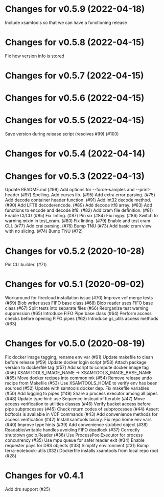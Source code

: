 # Changes for v0.5.9 (2022-04-18)
Include xsamtools so that we can have a functioning release

# Changes for v0.5.8 (2022-04-15)
Fix how version info is stored

# Changes for v0.5.7 (2022-04-15)

# Changes for v0.5.6 (2022-04-15)

# Changes for v0.5.5 (2022-04-15)
Save version during release script (resolves #99) (#100)

# Changes for v0.5.4 (2022-04-14)

# Changes for v0.5.3 (2022-04-13)
Update README.md (#98)
Add options for --force-samples and --print-header (#97)
Spelling.
Add curses lib. (#95)
Add extra error parsing. (#75)
Add decode container header function. (#91)
Add int32 decode method. (#90)
Add LFT8 decode/encode. (#89)
Add decode itf8 array. (#83)
Add functions to encode and decode itf8. (#82)
Add cram file definition. (#81)
Enable CI/CD (#85)
Fix linting. (#87)
Pin six (#84)
Fix mypy. (#86)
Switch to warning mixin in test_cram. (#80)
Fix linting. (#79)
Enable and test cram CLI. (#77)
Add crai parsing. (#76)
Bump TNU (#73)
Add basic cram view with no slicing. (#74)
Bump TNU (#72)

# Changes for v0.5.2 (2020-10-28)
Pin CLI builder. (#71)

# Changes for v0.5.1 (2020-09-02)
Workaround for firecloud installation issue (#70)
Improve vcf merge tests (#69)
Blob writer uses FIFO base class (#68)
Blob reader uses FIFO base class (#67)
Split tests into separate files (#66)
Reorganize test warning suppression (#65)
Introduce FIFO Pipe base class (#64)
Perform access checks before opening FIFO pipes (#62)
Introduce gs_utils access methods (#63)

# Changes for v0.5.0 (2020-08-19)
Fix docker image tagging, rename env var (#61)
Update makefile to clean before release (#59)
Update docker login script (#58)
Attach package version to dockerfile tag (#57)
Add script to compute docker image tag (#56)
XSAMTOOLS_IMAGE_NAME -> XSAMTOOLS_IMAGE_BASE_NAME (#55)
Move docker recipes into common.mk (#54)
Remove release undo recipe from Makefile (#53)
Use XSAMTOOLS_HOME to verify env has been sourced (#52)
Update with samtools docker dep.
Fix makefile variables (#50)
Add logging to pipes (#49)
Share a process executor among all pipes (#48)
Update type hint: use Sequence instead of Iterable (#47)
Move access verification to utilities classes (#46)
Verify bucket access before pipe subprocesses (#45)
Check return codes of subprocesses (#44)
Assert bcftools is available in VCF commands (#43)
Add convenience methods for access verification (#42)
Install samtools binary.
Fix repo home env vars (#40)
Improve type hints (#39)
Add convenience stubbed object (#38)
Readable/writable handles avoiding FIFO deadlock (#37)
Correctly shutdown gscio.Reader (#36)
Use ProcessPoolExecutor for process concurrency (#35)
Use mpu queue for safer reader exit (#34)
Enable requester pays for DRS objects (#33)
Simplify environment (#31)
Bump terra-notebook-utils (#32)
Dockerfile installs xsamtools from local repo root (#28)

# Changes for v0.4.1
Add drs support (#25)
